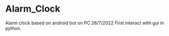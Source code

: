 # Alarm_Clock
Alarm clock based on android but on PC 26/7/2022 First interact with gui in python.


